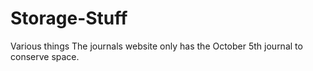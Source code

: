 # Storage-Stuff
Various things
The journals website only has the October 5th journal to conserve space. 
